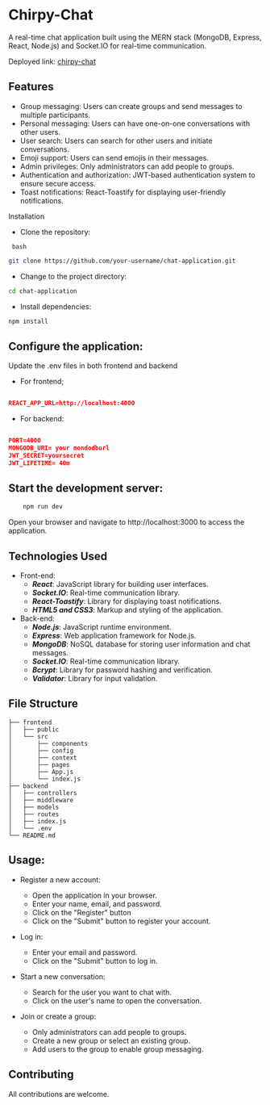 # Chirpy-Chat

A real-time chat application built using the MERN stack (MongoDB, Express, React, Node.js) and Socket.IO for real-time communication.


Deployed link: [chirpy-chat](chttingapp.netlify.app/)


## Features

- Group messaging: Users can create groups and send messages to multiple participants.
- Personal messaging: Users can have one-on-one conversations with other users.
- User search: Users can search for other users and initiate conversations.
- Emoji support: Users can send emojis in their messages.
- Admin privileges: Only administrators can add people to groups.
- Authentication and authorization: JWT-based authentication system to ensure secure access.
- Toast notifications: React-Toastify for displaying user-friendly notifications.

Installation

* Clone the repository:

 ``` bash```

```bash 
git clone https://github.com/your-username/chat-application.git 
``` 

- Change to the project directory:

```bash
cd chat-application
```
* Install dependencies:
```bash
npm install
```

## Configure the application:

Update the .env files in both frontend and backend
- For frontend; 
```json

REACT_APP_URL=http://localhost:4000

```

- For backend:
```json

PORT=4000
MONGODB_URI= your mondodburl
JWT_SECRET=yoursecret
JWT_LIFETIME= 40m


```

## Start the development server:
```bash
    npm run dev
```

Open your browser and navigate to http://localhost:3000 to access the application.

## Technologies Used

   - Front-end:
        * ***React***: JavaScript library for building user interfaces.
        * ***Socket.IO***: Real-time communication library.
        * ***React-Toastify***: Library for displaying toast notifications.
        * ***HTML5 and CSS3***: Markup and styling of the application.
   - Back-end:
        * ***Node.js***: JavaScript runtime environment.
        * ***Express***: Web application framework for Node.js.
        * ***MongoDB***: NoSQL database for storing user information and chat messages.
        * ***Socket.IO***: Real-time communication library.
        * ***Bcrypt***: Library for password hashing and verification.
        * ***Validator***: Library for input validation.

## File Structure

``` 
├── frontend
│   ├── public
│   └── src
│       ├── components
│       ├── config
│       ├── context
│       ├── pages
│       ├── App.js
│       └── index.js
├── backend
│   ├── controllers
│   ├── middleware
│   ├── models
│   ├── routes
│   ├── index.js
│   └── .env
└── README.md
```
## Usage:

   - Register a new account:
        * Open the application in your browser.
        * Enter your name, email, and password.
        * Click on the "Register" button
        * Click on the "Submit" button to register your account.

   - Log in:
        * Enter your email and password.
        * Click on the "Submit" button to log in.

   - Start a new conversation:
        * Search for the user you want to chat with.
        * Click on the user's name to open the conversation.

   - Join or create a group:
        * Only administrators can add people to groups.
        * Create a new group or select an existing group.
        * Add users to the group to enable group messaging.


## Contributing
All contributions are welcome. 
